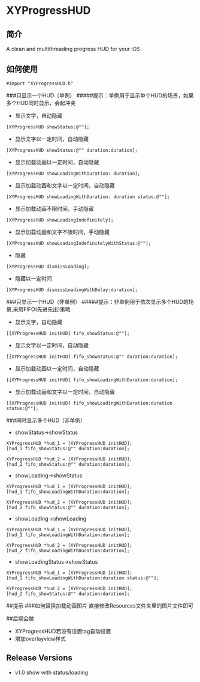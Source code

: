 # XYProgressHUD

## 简介
A clean and multithreading progress HUD for your iOS

## 如何使用

```
#import "XYProgressHUD.h"

```

###只显示一个HUD（单例）
#####提示：单例用于显示单个HUD的场景，如果多个HUD同时显示，会起冲突
* 显示文字，自动隐藏

```
[XYProgressHUD showStatus:@""];

```

* 显示文字以一定时间，自动隐藏

```
[XYProgressHUD showStatus:@"" duration:duration];

```

* 显示加载动画以一定时间，自动隐藏

```
[XYProgressHUD showLoadingWithDuration: duration];

```

* 显示加载动画和文字以一定时间，自动隐藏

```
[XYProgressHUD showLoadingWithDuration: duration status:@""];

```

* 显示加载动画不限时间，手动隐藏

```
[XYProgressHUD showLoadingIndefinitely];

```

* 显示加载动画和文字不限时间，手动隐藏

```
[XYProgressHUD showLoadingIndefinitelyWithStatus:@""];

```

* 隐藏

```
[XYProgressHUD dismissLoading];

```

* 隐藏以一定时间

```
[XYProgressHUD dismissLoadingWithDelay:duration];

```




###只显示一个HUD（非单例）
#####提示：非单例用于依次显示多个HUD的场景,采用FIFO(先进先出)策略

* 显示文字，自动隐藏

```
[[XYProgressHUD initHUD] fifo_showStatus:@""];

```

* 显示文字以一定时间，自动隐藏

```
[[XYProgressHUD initHUD] fifo_showStatus:@"" duration:duration];

```

* 显示加载动画以一定时间，自动隐藏

```
[[XYProgressHUD initHUD] fifo_showLoadingWithDuration:duration];

```

* 显示加载动画和文字以一定时间，自动隐藏

```
[[XYProgressHUD initHUD] fifo_showLoadingWithDuration:duration status:@""];

```


###同时显示多个HUD（非单例）
* showStatus->showStatus

```
XYProgressHUD *hud_1 = [XYProgressHUD initHUD];
[hud_1 fifo_showStatus:@"" duration:duration];
                            
XYProgressHUD *hud_2 = [XYProgressHUD initHUD];
[hud_2 fifo_showStatus:@"" duration:duration];

```

* showLoading->showStatus

```
XYProgressHUD *hud_1 = [XYProgressHUD initHUD];
[hud_1 fifo_showLoadingWithDuration:duration];

XYProgressHUD *hud_2 = [XYProgressHUD initHUD];
[hud_2 fifo_showStatus:@"" duration:duration];

```

* showLoading->showLoading

```
XYProgressHUD *hud_1 = [XYProgressHUD initHUD];
[hud_1 fifo_showLoadingWithDuration:duration];

XYProgressHUD *hud_2 = [XYProgressHUD initHUD];
[hud_2 fifo_showLoadingWithDuration:duration];

```

* showLoadingStatus->showStatus

```
XYProgressHUD *hud_1 = [XYProgressHUD initHUD];
[hud_1 fifo_showLoadingWithDuration:duration status:@""];

XYProgressHUD *hud_2 = [XYProgressHUD initHUD];
[hud_2 fifo_showStatus:@"" duration:duration];

```

##提示
###如何替换加载动画图片
直接修改Resources文件夹里的图片文件即可

##后期会做
* XYProgressHUD若没有设置tag自动设置
* 增加overlayview样式

## Release Versions
* v1.0
show with status/loading
